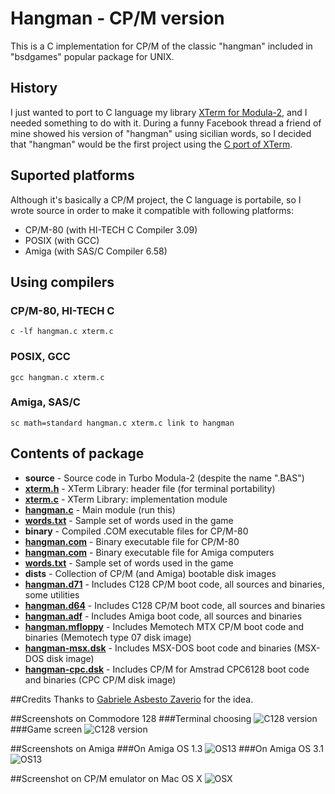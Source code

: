 # Hangman - CP/M version

This is a C implementation for CP/M of the classic "hangman" included in "bsdgames" popular package for UNIX.

## History
I just wanted to port to C language my library [XTerm for Modula-2](https://github.com/sblendorio/mod-xterm-cpm), and I needed something to do with it. During a funny Facebook thread a friend of mine showed his version of "hangman" using sicilian words, so I decided that "hangman" would be the first project using the [C port of XTerm](https://github.com/sblendorio/c-xterm-cpm).

## Suported platforms
Although it's basically a CP/M project, the C language is portabile, so I wrote source in order to make it compatible with following platforms:

- CP/M-80 (with HI-TECH C Compiler 3.09)
- POSIX (with GCC)
- Amiga (with SAS/C Compiler 6.58)

## Using compilers

### CP/M-80, HI-TECH C
```
c -lf hangman.c xterm.c
```

### POSIX, GCC
```
gcc hangman.c xterm.c
```

### Amiga, SAS/C
```
sc math=standard hangman.c xterm.c link to hangman
```

## Contents of package
- **source** - Source code in Turbo Modula-2 (despite the name ".BAS")
 - [**xterm.h**](https://github.com/sblendorio/hangman-cpm/blob/master/source/xterm.h) - XTerm Library: header file (for terminal portability)
 - [**xterm.c**](https://github.com/sblendorio/hangman-cpm/blob/master/source/xterm.c) - XTerm Library: implementation module
 - [**hangman.c**](https://github.com/sblendorio/hangman-cpm/blob/master/source/hangman.c) - Main module (run this)
 - [**words.txt**](https://github.com/sblendorio/hangman-cpm/blob/master/source/words.txt) - Sample set of words used in the game
- **binary** - Compiled .COM executable files for CP/M-80
 - [**hangman.com**](https://github.com/sblendorio/hangman-cpm/blob/master/binary/hangman.com?raw=true) - Binary executable file for CP/M-80
 - [**hangman.com**](https://github.com/sblendorio/hangman-cpm/blob/master/binary/hangman-for-amiga?raw=true) - Binary executable file for Amiga computers
 - [**words.txt**](https://github.com/sblendorio/hangman-cpm/blob/master/source/words.txt) - Sample set of words used in the game
- **dists** - Collection of CP/M (and Amiga) bootable disk images
 - [**hangman.d71**](https://github.com/sblendorio/hangman-cpm/blob/master/dists/hangman.d71?raw=true) - Includes C128 CP/M boot code, all sources and binaries, some utilities
 - [**hangman.d64**](https://github.com/sblendorio/hangman-cpm/blob/master/dists/hangman.d64?raw=true) - Includes C128 CP/M boot code, all sources and binaries
 - [**hangman.adf**](https://github.com/sblendorio/hangman-cpm/blob/master/dists/hangman.d64?raw=true) - Includes Amiga boot code, all sources and binaries
 - [**hangman.mfloppy**](https://github.com/sblendorio/hangman-cpm/blob/master/dists/hangman.mfloppy?raw=true) - Includes Memotech MTX CP/M boot code and binaries (Memotech type 07 disk image)
 - [**hangman-msx.dsk**](https://github.com/sblendorio/hangman-cpm/blob/master/dists/hangman-msx.dsk?raw=true) - Includes MSX-DOS boot code and binaries (MSX-DOS disk image)
 - [**hangman-cpc.dsk**](https://github.com/sblendorio/hangman-cpm/blob/master/dists/hangman-cpc.dsk?raw=true) - Includes CP/M for Amstrad CPC6128 boot code and binaries (CPC CP/M disk image)

##Credits
Thanks to [Gabriele Asbesto Zaverio](http://museo.freaknet.org/it/) for the idea.

##Screenshots on Commodore 128
###Terminal choosing
![C128 version](http://www.sblendorio.eu/images/hangman-c128a.png)
###Game screen
![C128 version](http://www.sblendorio.eu/images/hangman-c128b.png)

##Screenshots on Amiga
###On Amiga OS 1.3
![OS13](http://www.sblendorio.eu/images/hangman-amigaos13.png)
###On Amiga OS 3.1
![OS13](http://www.sblendorio.eu/images/hangman-amigaos13.png)

##Screenshot on CP/M emulator on Mac OS X
![OSX](http://www.sblendorio.eu/images/hangman-cpmosx.png)

